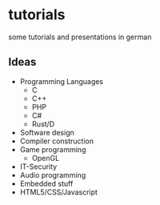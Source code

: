 # tutorials


some tutorials and presentations in german



## Ideas

* Programming Languages
	- C
	- C++
	- PHP
	- C#
	- Rust/D
* Software design
* Compiler construction
* Game programming
	- OpenGL
* IT-Security
* Audio programming
* Embedded stuff
* HTML5/CSS/Javascript

